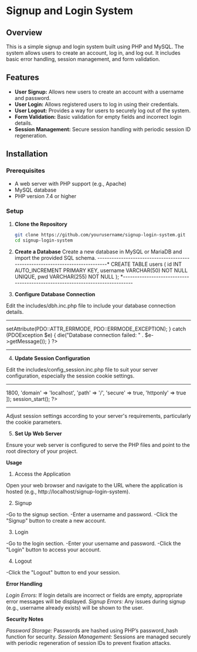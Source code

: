 # Signup and Login System #

## Overview

This is a simple signup and login system built using PHP and MySQL. The system allows users to create an account, log in, and log out. It includes basic error handling, session management, and form validation.

## Features

- **User Signup:** Allows new users to create an account with a username and password.
- **User Login:** Allows registered users to log in using their credentials.
- **User Logout:** Provides a way for users to securely log out of the system.
- **Form Validation:** Basic validation for empty fields and incorrect login details.
- **Session Management:** Secure session handling with periodic session ID regeneration.

## Installation

### Prerequisites

- A web server with PHP support (e.g., Apache)
- MySQL database
- PHP version 7.4 or higher

### Setup

1. **Clone the Repository**

   ```bash
   git clone https://github.com/yourusername/signup-login-system.git
   cd signup-login-system

2. **Create a Database**
Create a new database in MySQL or MariaDB and import the provided SQL schema.
------------------------------------------------------------------------------*
CREATE TABLE users (
id INT AUTO_INCREMENT PRIMARY KEY,
username VARCHAR(50) NOT NULL UNIQUE,
pwd VARCHAR(255) NOT NULL
);
*------------------------------------------------------------------------------


3. **Configure Database Connection**

Edit the includes/dbh.inc.php file to include your database connection details.

-------------------------------------------------------------------------------
<?php
$host = 'localhost';
$db   = 'your_database_name';
$user = 'your_database_user';
$pass = 'your_database_password';

try {
    $pdo = new PDO("mysql:host=$host;dbname=$db;charset=utf8", $user, $pass);
    $pdo->setAttribute(PDO::ATTR_ERRMODE, PDO::ERRMODE_EXCEPTION);
} catch (PDOException $e) {
    die("Database connection failed: " . $e->getMessage());
}
?>
-------------------------------------------------------------------------------

4. **Update Session Configuration**

Edit the includes/config_session.inc.php file to suit your server configuration, especially the session cookie settings.

-------------------------------------------------------------------------------
<?php

ini_set('session.use_only_cookies', 1);
ini_set('session.use_strict_mode', 1);

session_set_cookie_params([
    'lifetime' => 1800,
    'domain' => 'localhost',
    'path' => '/',
    'secure' => true,
    'httponly' => true
]);

session_start();
?>
-------------------------------------------------------------------------------
Adjust session settings according to your server's requirements, particularly the cookie parameters.

5. **Set Up Web Server**

Ensure your web server is configured to serve the PHP files and point to the root directory of your project.

**Usage**

1. Access the Application

Open your web browser and navigate to the URL where the application is hosted (e.g., http://localhost/signup-login-system).

2. Signup

-Go to the signup section.
-Enter a username and password.
-Click the "Signup" button to create a new account.

3. Login

-Go to the login section.
-Enter your username and password.
-Click the "Login" button to access your account.

4. Logout

-Click the "Logout" button to end your session.

**Error Handling**

*Login Errors:* If login details are incorrect or fields are empty, appropriate error messages will be displayed.
*Signup Errors:* Any issues during signup (e.g., username already exists) will be shown to the user.

**Security Notes**

*Password Storage:* Passwords are hashed using PHP’s password_hash function for security.
*Session Management:* Sessions are managed securely with periodic regeneration of session IDs to prevent fixation attacks.
